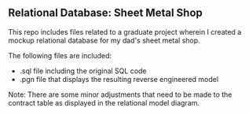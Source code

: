 ## Relational Database: Sheet Metal Shop

This repo includes files related to a graduate project wherein I created a mockup relational database for my dad's sheet metal shop. 

The following files are included:
- .sql file including the original SQL code
- .pgn file that displays the resulting reverse engineered model

Note: There are some minor adjustments that need to be made to the contract table as displayed in the relational model diagram. 
